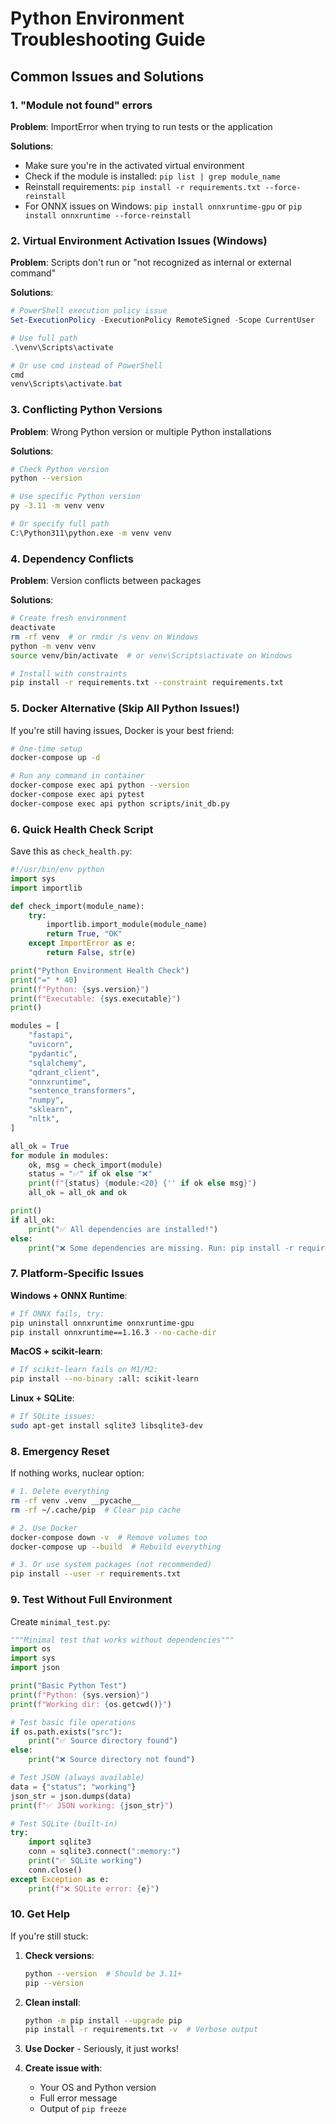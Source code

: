 # Python Environment Troubleshooting Guide

## Common Issues and Solutions

### 1. **"Module not found" errors**

**Problem**: ImportError when trying to run tests or the application

**Solutions**:
- Make sure you're in the activated virtual environment
- Check if the module is installed: `pip list | grep module_name`
- Reinstall requirements: `pip install -r requirements.txt --force-reinstall`
- For ONNX issues on Windows: `pip install onnxruntime-gpu` or `pip install onnxruntime --force-reinstall`

### 2. **Virtual Environment Activation Issues (Windows)**

**Problem**: Scripts don't run or "not recognized as internal or external command"

**Solutions**:
```powershell
# PowerShell execution policy issue
Set-ExecutionPolicy -ExecutionPolicy RemoteSigned -Scope CurrentUser

# Use full path
.\venv\Scripts\activate

# Or use cmd instead of PowerShell
cmd
venv\Scripts\activate.bat
```

### 3. **Conflicting Python Versions**

**Problem**: Wrong Python version or multiple Python installations

**Solutions**:
```bash
# Check Python version
python --version

# Use specific Python version
py -3.11 -m venv venv

# Or specify full path
C:\Python311\python.exe -m venv venv
```

### 4. **Dependency Conflicts**

**Problem**: Version conflicts between packages

**Solutions**:
```bash
# Create fresh environment
deactivate
rm -rf venv  # or rmdir /s venv on Windows
python -m venv venv
source venv/bin/activate  # or venv\Scripts\activate on Windows

# Install with constraints
pip install -r requirements.txt --constraint requirements.txt
```

### 5. **Docker Alternative (Skip All Python Issues!)**

If you're still having issues, Docker is your best friend:

```bash
# One-time setup
docker-compose up -d

# Run any command in container
docker-compose exec api python --version
docker-compose exec api pytest
docker-compose exec api python scripts/init_db.py
```

### 6. **Quick Health Check Script**

Save this as `check_health.py`:

```python
#!/usr/bin/env python
import sys
import importlib

def check_import(module_name):
    try:
        importlib.import_module(module_name)
        return True, "OK"
    except ImportError as e:
        return False, str(e)

print("Python Environment Health Check")
print("=" * 40)
print(f"Python: {sys.version}")
print(f"Executable: {sys.executable}")
print()

modules = [
    "fastapi",
    "uvicorn", 
    "pydantic",
    "sqlalchemy",
    "qdrant_client",
    "onnxruntime",
    "sentence_transformers",
    "numpy",
    "sklearn",
    "nltk",
]

all_ok = True
for module in modules:
    ok, msg = check_import(module)
    status = "✅" if ok else "❌"
    print(f"{status} {module:<20} {'' if ok else msg}")
    all_ok = all_ok and ok

print()
if all_ok:
    print("✅ All dependencies are installed!")
else:
    print("❌ Some dependencies are missing. Run: pip install -r requirements.txt")
```

### 7. **Platform-Specific Issues**

**Windows + ONNX Runtime**:
```bash
# If ONNX fails, try:
pip uninstall onnxruntime onnxruntime-gpu
pip install onnxruntime==1.16.3 --no-cache-dir
```

**MacOS + scikit-learn**:
```bash
# If scikit-learn fails on M1/M2:
pip install --no-binary :all: scikit-learn
```

**Linux + SQLite**:
```bash
# If SQLite issues:
sudo apt-get install sqlite3 libsqlite3-dev
```

### 8. **Emergency Reset**

If nothing works, nuclear option:

```bash
# 1. Delete everything
rm -rf venv .venv __pycache__ 
rm -rf ~/.cache/pip  # Clear pip cache

# 2. Use Docker
docker-compose down -v  # Remove volumes too
docker-compose up --build  # Rebuild everything

# 3. Or use system packages (not recommended)
pip install --user -r requirements.txt
```

### 9. **Test Without Full Environment**

Create `minimal_test.py`:

```python
"""Minimal test that works without dependencies"""
import os
import sys
import json

print("Basic Python Test")
print(f"Python: {sys.version}")
print(f"Working dir: {os.getcwd()}")

# Test basic file operations
if os.path.exists("src"):
    print("✅ Source directory found")
else:
    print("❌ Source directory not found")

# Test JSON (always available)
data = {"status": "working"}
json_str = json.dumps(data)
print(f"✅ JSON working: {json_str}")

# Test SQLite (built-in)
try:
    import sqlite3
    conn = sqlite3.connect(":memory:")
    print("✅ SQLite working")
    conn.close()
except Exception as e:
    print(f"❌ SQLite error: {e}")
```

### 10. **Get Help**

If you're still stuck:

1. **Check versions**: 
   ```bash
   python --version  # Should be 3.11+
   pip --version
   ```

2. **Clean install**:
   ```bash
   python -m pip install --upgrade pip
   pip install -r requirements.txt -v  # Verbose output
   ```

3. **Use Docker** - Seriously, it just works!

4. **Create issue with**:
   - Your OS and Python version
   - Full error message
   - Output of `pip freeze`
